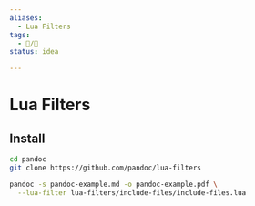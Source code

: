 ```yaml
---
aliases:
  - Lua Filters
tags:
  - 📝/🌱
status: idea

---
```


# Lua Filters

## Install

```bash
cd pandoc
git clone https://github.com/pandoc/lua-filters
```

```bash
pandoc -s pandoc-example.md -o pandoc-example.pdf \
  --lua-filter lua-filters/include-files/include-files.lua
```
